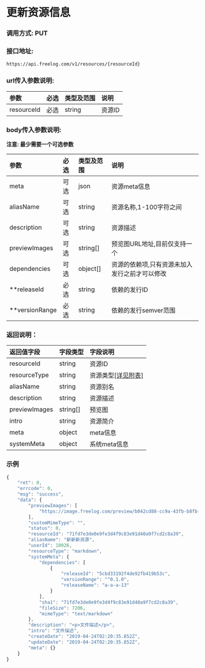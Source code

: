 # 更新资源信息

### 调用方式: PUT

### 接口地址:

```
https://api.freelog.com/v1/resources/{resourceId}
```

### url传入参数说明:
| 参数 | 必选 | 类型及范围 | 说明 |
| :--- | :--- | :--- | :--- |
|resourceId|必选|string|资源ID


### body传入参数说明:

**注意: 最少需要一个可选参数**

| 参数 | 必选 | 类型及范围 | 说明 |
| :--- | :--- | :--- | :--- |
|meta|可选|json|资源meta信息|
|aliasName|可选|string|资源名称,1-100字符之间|
|description|可选|string|资源描述|
|previewImages | 可选| string[] | 预览图URL地址,目前仅支持一个 |
|dependencies|可选|object[]|资源的依赖项,只有资源未加入发行之前才可以修改|
|**releaseId | 必选| string | 依赖的发行ID |
|**versionRange | 必选| string | 依赖的发行semver范围 |


### 返回说明：

| 返回值字段 | 字段类型 | 字段说明 |
| :--- | :--- | :--- |
| resourceId | string | 资源ID|
| resourceType | string | 资源类型[[详见附表]][资源类型] |
| aliasName | string | 资源别名 |
| description|string|资源描述|
| previewImages | string[] | 预览图 |
| intro | string | 资源简介 |
| meta | object | meta信息 |
| systemMeta | object | 系统meta信息 |

### 示例

```js
{
    "ret": 0,
    "errcode": 0,
    "msg": "success",
    "data": {
        "previewImages": [
            "https://image.freelog.com/preview/b042cd88-cc9a-43fb-b8fb-1cae320b7977.jpg"
        ],
        "customMimeType": "",
        "status": 0,
        "resourceId": "71fd7e3de0e9fe3d4f9c83e91d40a9f7cd2c8a39",
        "aliasName": "新新新资源",
        "userId": 10026,
        "resourceType": "markdown",
        "systemMeta": {
            "dependencies": [
                {
                    "releaseId": "5cbd33192f4de92fb419b53c",
                    "versionRange": "^0.1.0",
                    "releaseName": "a-a-a-13"
                }
            ],
            "sha1": "71fd7e3de0e9fe3d4f9c83e91d40a9f7cd2c8a39",
            "fileSize": 7206,
            "mimeType": "text/markdown"
        },
        "description": "<p>文件描述</p>",
        "intro": "文件描述",
        "createDate": "2019-04-24T02:20:35.852Z",
        "updateDate": "2019-04-24T02:20:35.852Z",
        "meta": {}
    }
}
```

[资源类型]: /附表/资源类型.html "资源类型"
[备注]: /附表/资源meta说明.html "资源meta说明"


